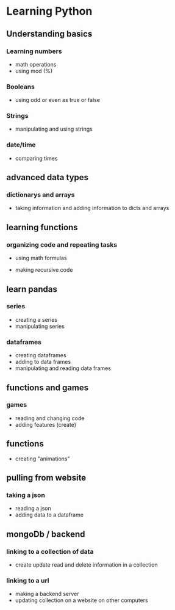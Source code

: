 # Learning Python

## Understanding basics

### Learning numbers

- math operations
- using mod (%)

### Booleans

- using odd or even as true or false

### Strings

- manipulating and using strings

### date/time

- comparing times

## advanced data types

### dictionarys and arrays

- taking information and adding information to dicts and arrays

## learning functions

### organizing code and repeating tasks

- using math formulas

- making recursive code

## learn pandas

### series

- creating a series
- manipulating series

### dataframes

- creating dataframes
- adding to data frames
- manipulating and reading data frames

## functions and games

### games

- reading and changing code
- adding features (create)

## functions

- creating "animations"

## pulling from website

### taking a json

- reading a json
- adding data to a dataframe

## mongoDb / backend

### linking to a collection of data

- create update read and delete information in a collection

### linking to a url

- making a backend server
- updating collection on a website on other computers